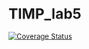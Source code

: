 # TIMP_lab5

[![Coverage Status](https://coveralls.io/repos/github/dandelion16012/lab05/badge.svg?branch=main)](https://coveralls.io/github/dandelion16012/lab05?branch=main)
